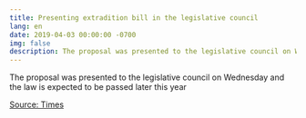 ```yaml
---
title: Presenting extradition bill in the legislative council
lang: en
date: 2019-04-03 00:00:00 -0700
img: false
description: The proposal was presented to the legislative council on Wednesday and the law is expected to be passed later this year
---
```


The proposal was presented to the legislative council on Wednesday and the law is expected to be passed later this year

[Source: Times](https://time.com/5563306/hong-kong-extradition-law-china/)
